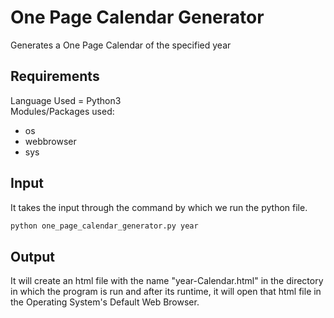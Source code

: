 # One Page Calendar Generator
Generates a One Page Calendar of the specified year

## Requirements
Language Used = Python3<br />
Modules/Packages used:
* os
* webbrowser
* sys

## Input
It takes the input through the command by which we run the python file.
```bash
python one_page_calendar_generator.py year
```

## Output
It will create an html file with the name "year-Calendar.html" in the directory in which the program is run and after its runtime, it will open that html file in the Operating System's Default Web Browser.